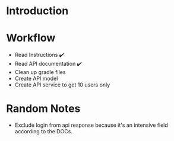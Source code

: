 # Introduction

# Workflow
- Read Instructions :heavy_check_mark:
- Read API documentation :heavy_check_mark:
- Clean up gradle files
- Create API model
- Create API service to get 10 users only

# Random Notes
- Exclude login from api response because it's an intensive field according to the DOCs.